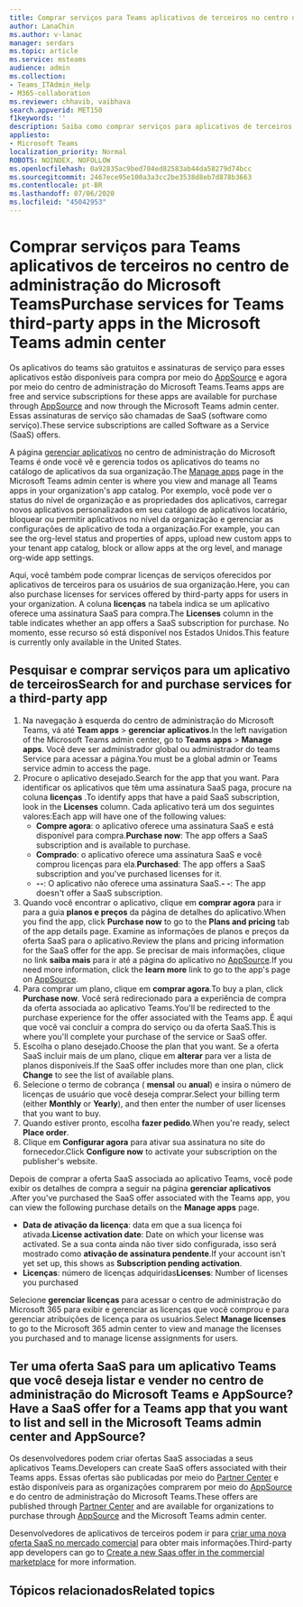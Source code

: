 ```yaml
---
title: Comprar serviços para Teams aplicativos de terceiros no centro de administração do Microsoft Teams
author: LanaChin
ms.author: v-lanac
manager: serdars
ms.topic: article
ms.service: msteams
audience: admin
ms.collection:
- Teams_ITAdmin_Help
- M365-collaboration
ms.reviewer: chhavib, vaibhava
search.appverid: MET150
f1keywords: ''
description: Saiba como comprar serviços para aplicativos de terceiros na página Gerenciar aplicativos do centro de administração do Microsoft Teams
appliesto:
- Microsoft Teams
localization_priority: Normal
ROBOTS: NOINDEX, NOFOLLOW
ms.openlocfilehash: 0a92835ac9bed704ed82583ab44da58279d74bcc
ms.sourcegitcommit: 2467ece95e100a3a3cc2be3538d8eb7d878b3663
ms.contentlocale: pt-BR
ms.lasthandoff: 07/06/2020
ms.locfileid: "45042953"
---
```

<a name="purchase-services-for-teams-third-party-apps-in-the-microsoft-teams-admin-center"></a><span data-ttu-id="8b305-103">Comprar serviços para Teams aplicativos de terceiros no centro de administração do Microsoft Teams</span><span class="sxs-lookup"><span data-stu-id="8b305-103">Purchase services for Teams third-party apps in the Microsoft Teams admin center</span></span>
======================================================

<span data-ttu-id="8b305-104">Os aplicativos do teams são gratuitos e assinaturas de serviço para esses aplicativos estão disponíveis para compra por meio do [AppSource](https://appsource.microsoft.com/) e agora por meio do centro de administração do Microsoft Teams.</span><span class="sxs-lookup"><span data-stu-id="8b305-104">Teams apps are free and service subscriptions for these apps are available for purchase through [AppSource](https://appsource.microsoft.com/) and now through the Microsoft Teams admin center.</span></span> <span data-ttu-id="8b305-105">Essas assinaturas de serviço são chamadas de SaaS (software como serviço).</span><span class="sxs-lookup"><span data-stu-id="8b305-105">These service subscriptions are called Software as a Service (SaaS) offers.</span></span>

<span data-ttu-id="8b305-106">A página [gerenciar aplicativos](manage-apps.md) no centro de administração do Microsoft Teams é onde você vê e gerencia todos os aplicativos do teams no catálogo de aplicativos da sua organização.</span><span class="sxs-lookup"><span data-stu-id="8b305-106">The [Manage apps](manage-apps.md) page in the Microsoft Teams admin center is where you view and manage all Teams apps in your organization's app catalog.</span></span> <span data-ttu-id="8b305-107">Por exemplo, você pode ver o status do nível de organização e as propriedades dos aplicativos, carregar novos aplicativos personalizados em seu catálogo de aplicativos locatário, bloquear ou permitir aplicativos no nível da organização e gerenciar as configurações de aplicativo de toda a organização.</span><span class="sxs-lookup"><span data-stu-id="8b305-107">For example, you can see the org-level status and properties of apps, upload new custom apps to your tenant app catalog, block or allow apps at the org level, and manage org-wide app settings.</span></span>

<span data-ttu-id="8b305-108">Aqui, você também pode comprar licenças de serviços oferecidos por aplicativos de terceiros para os usuários de sua organização.</span><span class="sxs-lookup"><span data-stu-id="8b305-108">Here, you can also purchase licenses for services offered by third-party apps for users in your organization.</span></span> <span data-ttu-id="8b305-109">A coluna **licenças** na tabela indica se um aplicativo oferece uma assinatura SaaS para compra.</span><span class="sxs-lookup"><span data-stu-id="8b305-109">The **Licenses** column in the table indicates whether an app offers a SaaS subscription for purchase.</span></span> <span data-ttu-id="8b305-110">No momento, esse recurso só está disponível nos Estados Unidos.</span><span class="sxs-lookup"><span data-stu-id="8b305-110">This feature is currently only available in the United States.</span></span>

## <a name="search-for-and-purchase-services-for-a-third-party-app"></a><span data-ttu-id="8b305-111">Pesquisar e comprar serviços para um aplicativo de terceiros</span><span class="sxs-lookup"><span data-stu-id="8b305-111">Search for and purchase services for a third-party app</span></span>

1. <span data-ttu-id="8b305-112">Na navegação à esquerda do centro de administração do Microsoft Teams, vá até **Team apps**  >  **gerenciar aplicativos**.</span><span class="sxs-lookup"><span data-stu-id="8b305-112">In the left navigation of the Microsoft Teams admin center, go to **Teams apps** > **Manage apps**.</span></span> <span data-ttu-id="8b305-113">Você deve ser administrador global ou administrador do teams Service para acessar a página.</span><span class="sxs-lookup"><span data-stu-id="8b305-113">You must be a global admin or Teams service admin to access the page.</span></span>
2. <span data-ttu-id="8b305-114">Procure o aplicativo desejado.</span><span class="sxs-lookup"><span data-stu-id="8b305-114">Search for the app that you want.</span></span> <span data-ttu-id="8b305-115">Para identificar os aplicativos que têm uma assinatura SaaS paga, procure na coluna **licenças** .</span><span class="sxs-lookup"><span data-stu-id="8b305-115">To identify apps that have a paid SaaS subscription, look in the **Licenses** column.</span></span> <span data-ttu-id="8b305-116">Cada aplicativo terá um dos seguintes valores:</span><span class="sxs-lookup"><span data-stu-id="8b305-116">Each app will have one of the following values:</span></span>
    - <span data-ttu-id="8b305-117">**Compre agora**: o aplicativo oferece uma assinatura SaaS e está disponível para compra.</span><span class="sxs-lookup"><span data-stu-id="8b305-117">**Purchase now**: The app offers a SaaS subscription and is available to purchase.</span></span>  
    - <span data-ttu-id="8b305-118">**Comprado**: o aplicativo oferece uma assinatura SaaS e você comprou licenças para ela.</span><span class="sxs-lookup"><span data-stu-id="8b305-118">**Purchased**: The app offers a SaaS subscription and you've purchased licenses for it.</span></span>
    - <span data-ttu-id="8b305-119">**--**: O aplicativo não oferece uma assinatura SaaS.</span><span class="sxs-lookup"><span data-stu-id="8b305-119">**- -**: The app doesn't offer a SaaS subscription.</span></span>
3. <span data-ttu-id="8b305-120">Quando você encontrar o aplicativo, clique em **comprar agora** para ir para a guia **planos e preços** da página de detalhes do aplicativo.</span><span class="sxs-lookup"><span data-stu-id="8b305-120">When you find the app, click **Purchase now** to go to the **Plans and pricing** tab of the app details page.</span></span> <span data-ttu-id="8b305-121">Examine as informações de planos e preços da oferta SaaS para o aplicativo.</span><span class="sxs-lookup"><span data-stu-id="8b305-121">Review the plans and pricing information for the SaaS offer for the app.</span></span> <span data-ttu-id="8b305-122">Se precisar de mais informações, clique no link **saiba mais** para ir até a página do aplicativo no [AppSource](https://appsource.microsoft.com/).</span><span class="sxs-lookup"><span data-stu-id="8b305-122">If you need more information, click the **learn more** link to go to the app's page on [AppSource](https://appsource.microsoft.com/).</span></span>  
4. <span data-ttu-id="8b305-123">Para comprar um plano, clique em **comprar agora**.</span><span class="sxs-lookup"><span data-stu-id="8b305-123">To buy a plan, click **Purchase now**.</span></span> <span data-ttu-id="8b305-124">Você será redirecionado para a experiência de compra da oferta associada ao aplicativo Teams.</span><span class="sxs-lookup"><span data-stu-id="8b305-124">You'll be redirected to the purchase experience for the offer associated with the Teams app.</span></span> <span data-ttu-id="8b305-125">É aqui que você vai concluir a compra do serviço ou da oferta SaaS.</span><span class="sxs-lookup"><span data-stu-id="8b305-125">This is where you'll complete your purchase of the service or SaaS offer.</span></span>
5. <span data-ttu-id="8b305-126">Escolha o plano desejado.</span><span class="sxs-lookup"><span data-stu-id="8b305-126">Choose the plan that you want.</span></span> <span data-ttu-id="8b305-127">Se a oferta SaaS incluir mais de um plano, clique em **alterar** para ver a lista de planos disponíveis.</span><span class="sxs-lookup"><span data-stu-id="8b305-127">If the SaaS offer includes more than one plan, click **Change** to see the list of available plans.</span></span>
6. <span data-ttu-id="8b305-128">Selecione o termo de cobrança ( **mensal** ou **anual**) e insira o número de licenças de usuário que você deseja comprar.</span><span class="sxs-lookup"><span data-stu-id="8b305-128">Select your billing term (either **Monthly** or **Yearly**), and then enter the number of user licenses that you want to buy.</span></span>
7. <span data-ttu-id="8b305-129">Quando estiver pronto, escolha **fazer pedido**.</span><span class="sxs-lookup"><span data-stu-id="8b305-129">When you're ready, select **Place order**.</span></span>
8. <span data-ttu-id="8b305-130">Clique em **Configurar agora** para ativar sua assinatura no site do fornecedor.</span><span class="sxs-lookup"><span data-stu-id="8b305-130">Click **Configure now** to activate your subscription on the publisher's website.</span></span>

<span data-ttu-id="8b305-131">Depois de comprar a oferta SaaS associada ao aplicativo Teams, você pode exibir os detalhes de compra a seguir na página **gerenciar aplicativos** .</span><span class="sxs-lookup"><span data-stu-id="8b305-131">After you've purchased the SaaS offer associated with the Teams app, you can view the following purchase details on the **Manage apps** page.</span></span>

- <span data-ttu-id="8b305-132">**Data de ativação da licença**: data em que a sua licença foi ativada.</span><span class="sxs-lookup"><span data-stu-id="8b305-132">**License activation date**: Date on which your license was activated.</span></span> <span data-ttu-id="8b305-133">Se a sua conta ainda não tiver sido configurada, isso será mostrado como **ativação de assinatura pendente**.</span><span class="sxs-lookup"><span data-stu-id="8b305-133">If your account isn't yet set up, this shows as **Subscription pending activation**.</span></span>
- <span data-ttu-id="8b305-134">**Licenças**: número de licenças adquiridas</span><span class="sxs-lookup"><span data-stu-id="8b305-134">**Licenses**: Number of licenses you purchased</span></span>

<span data-ttu-id="8b305-135">Selecione **gerenciar licenças** para acessar o centro de administração do Microsoft 365 para exibir e gerenciar as licenças que você comprou e para gerenciar atribuições de licença para os usuários.</span><span class="sxs-lookup"><span data-stu-id="8b305-135">Select **Manage licenses** to go to the Microsoft 365 admin center to view and manage the licenses you purchased and to manage license assignments for users.</span></span>

## <a name="have-a-saas-offer-for-a-teams-app-that-you-want-to-list-and-sell-in-the-microsoft-teams-admin-center-and-appsource"></a><span data-ttu-id="8b305-136">Ter uma oferta SaaS para um aplicativo Teams que você deseja listar e vender no centro de administração do Microsoft Teams e AppSource?</span><span class="sxs-lookup"><span data-stu-id="8b305-136">Have a SaaS offer for a Teams app that you want to list and sell in the Microsoft Teams admin center and AppSource?</span></span>

<span data-ttu-id="8b305-137">Os desenvolvedores podem criar ofertas SaaS associadas a seus aplicativos Teams.</span><span class="sxs-lookup"><span data-stu-id="8b305-137">Developers can create SaaS offers associated with their Teams apps.</span></span> <span data-ttu-id="8b305-138">Essas ofertas são publicadas por meio do [Partner Center](https://partner.microsoft.com) e estão disponíveis para as organizações comprarem por meio do [AppSource](https://appsource.microsoft.com/) e do centro de administração do Microsoft Teams.</span><span class="sxs-lookup"><span data-stu-id="8b305-138">These offers are published through [Partner Center](https://partner.microsoft.com) and are available for organizations to purchase through [AppSource](https://appsource.microsoft.com/) and the Microsoft Teams admin center.</span></span>
 
<span data-ttu-id="8b305-139">Desenvolvedores de aplicativos de terceiros podem ir para [criar uma nova oferta SaaS no mercado comercial](https://docs.microsoft.com/azure/marketplace/partner-center-portal/create-new-saas-offer) para obter mais informações.</span><span class="sxs-lookup"><span data-stu-id="8b305-139">Third-party app developers can go to [Create a new Saas offer in the commercial marketplace](https://docs.microsoft.com/azure/marketplace/partner-center-portal/create-new-saas-offer) for more information.</span></span>

## <a name="related-topics"></a><span data-ttu-id="8b305-140">Tópicos relacionados</span><span class="sxs-lookup"><span data-stu-id="8b305-140">Related topics</span></span>


